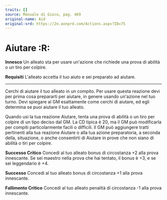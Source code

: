 ```yaml
---
traits: []
source: Manuale di Gioco, pag. 469
original-name: Aid
original-srd: https://2e.aonprd.com/Actions.aspx?ID=75
---
```


# Aiutare :R:

**Innesco** Un alleato sta per usare un'azione che richiede una prova di abilità
o un tiro per colpire.

**Requisiti** L'alleato accetta il tuo aiuto e sei preparato ad aiutare.

---

Cerchi di aiutare il tuo alleato in un compito. Per usare questa reazione devi
per prima cosa prepararti per aiutare, in genere usando un'azione nel tuo turno.
Devi spiegare al GM esattamente come cerchi dì aiutare, ed egli determina se
puoi aiutare il tuo alleato.

Quando usi la tua reazione Aiutare, tenta una prova di abilità o un tiro per
colpire di un tipo deciso dal GM. La CD tipica è 20, ma il GM può modificarla
per compiti particolarmente facili o difficili. Il GM può aggiungere tratti
pertinenti alla tua reazione Aiutare o alla tua azione preparatoria, a seconda
della, situazione, o anche consentirti di Aiutare in prove che non siano di
abilità o tiri per colpire.

**Successo Critico** Concedi al tuo alleato bonus di circostanza +2 alla prova
innescante. Se sei maestro nella prova che hai tentato, il bonus è +3, e se sei
leggendario è +4.

**Successo** Concedi al tuo alleato bonus di circostanza +1 alla prova
innescante.

**Fallimento Critico** Concedi al tuo alleato penalità di circostanza -1 alla
prova innescante.
